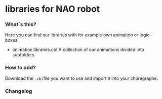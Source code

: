 # libraries for NAO robot


### What`s this?

Here you can find our libraries with for example own animation or logic-boxes.

- animation libraries.cbl
A collection of our animations divided into subfolders.

### How to add?

Download the `.cbl`file you want to use and import it into your choregraphe.


### Changelog
